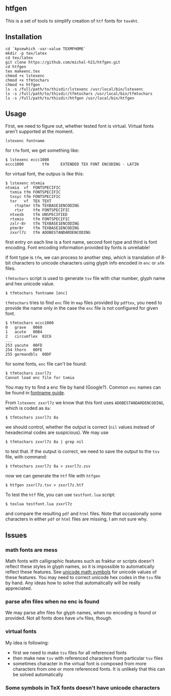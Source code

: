 htfgen 
------

This is a set of tools to simplify creation of `htf` fonts for `tex4ht`.

## Installation

    cd `kpsewhich -var-value TEXMFHOME`
    mkdir -p tex/latex
    cd tex/latex
    git clone https://github.com/michal-h21/htfgen.git
    cd htfgen
    tex makeenc.tex
    chmod +x lstexenc
    chmod +x tfmtochars
    chmod +x htfgen
    ls -s /full/path/to/thisdir/lstexenc /usr/local/bin/lstexenc
    ls -s /full/path/to/thisdir/tfmtochars /usr/local/bin/tfmtochars
    ls -s /full/path/to/thisdir/htfgen /usr/local/bin/htfgen

## Usage

First, we need to figure out, whether tested font is virtual. Virtual fonts aren't supported at the moment. 

    lstexenc fontname

for `tfm` font, we get something like:

    $ lstexenc eccc1000
    eccc1000        tfm     EXTENDED TEX FONT ENCODING - LATIN

for virtual font, the outpus is like this:

    $ lstexenc ntxmia 
    ntxmia	vf	FONTSPECIFIC
      txmia	tfm	FONTSPECIFIC
      txsyc	tfm	FONTSPECIFIC
      txr	vf	TEX TEXT
        rtxptmr	tfm	TEXBASE1ENCODING
        rtxr	tfm	FONTSPECIFIC
      ntxexb	tfm	UNSPECIFIED
      rtxmio	tfm	FONTSPECIFIC
      zxlr-8r	tfm	TEXBASE1ENCODING
      ptmr8r	tfm	TEXBASE1ENCODING
      zxxrl7z	tfm	ADOBESTANDARDENCODING
    
first entry on each line is a font name, second font type and third is font 
encoding. Font encoding information provided by fonts is unreliable!

If font type is `tfm`, we can process to another step, which is translation of
8-bit characters to unicode characters using glyph info encoded in `enc` or 
`afm` files.

`tfmtochars` script is used to generate `tsv` file with char number, glyph name
and hex unicode value.

    $ tfmtochars fontname [enc]

`tfmtochars` tries to find `enc` file in `map` files provided by `pdftex`, you
need to provide the name only in the case the `enc` file is not configured for
given font.

    $ tfmtochars eccc1000
    0	grave	0060
    1	acute	00B4
    2	circumflex	02C6
    ...
    253	yacute	00FD
    254	thorn	00FE
    255	germandbls	00DF

for some fonts, `enc` file can't be found:

    $ tfmtochars zxxrl7z
    Cannot load enc file for txmia

You may try to find a enc file by hand (Google?). Common `enc` names can be 
found in [fontname guide](http://ftp.math.utah.edu/pub/tex/historic/fonts/fontname/fontname-2.2/fontname_5.html#SEC22). 

From `lstexenc zxxrl7z` we know that this font uses `ADOBESTANDARDENCODING`, which is coded as `8a`:

    $ tfmtochars zxxrl7z 8a 

we should control, whether the output is correct (`nil` values instead 
of hexadecimal codes are suspicious). We may use 

    $ tfmtochars zxxrl7z 8a | grep nil

to test that. If the output is correct, we need to save the output to the 
`tsv` file, with command:


    $ tfmtochars zxxrl7z 8a > zxxrl7z.zsv

now we can generate the `htf` file with `htfgen`

    $ htfgen zxxrl7z.tsv > zxxrl7z.htf

To test the `htf` file, you can use `testfont.lua` script:

    $ texlua testfont.lua zxxrl7z

and compare the resulting `pdf` and `html` files. Note that occasionally some
characters in either `pdf` or `html` files are missing, I am not sure why.


## Issues

### math fonts are mess

Math fonts with calligraphic features such as fraktur or scripts doesn't 
reflect these styles in glyph names, so it is impossible to automatically 
reflect these features. See [unicode math symbols](http://milde.users.sourceforge.net/LUCR/Math/unimathsymbols.xhtml)
for unicode values of these features. You may need to correct unicode hex codes
in the `tsv` file by hand. Any ideas how to solve that automatically will be
really appreciated.

### parse afm files when no enc is found

We may parse afm files for glyph names, when no encoding is found or provided.
Not all fonts does have `afm` files, though.

### virtual fonts

My idea is following: 

- first we need to make `tsv` files for all referenced fonts
- then make new `tsv` with referenced characters from particular `tsv` files
- sometimes character in the virtual font is composed from more characters from
one or more referenced fonts. It is unlikely that this can be solved 
automatically

### Some symbols in TeX fonts doesn't have unicode characters


